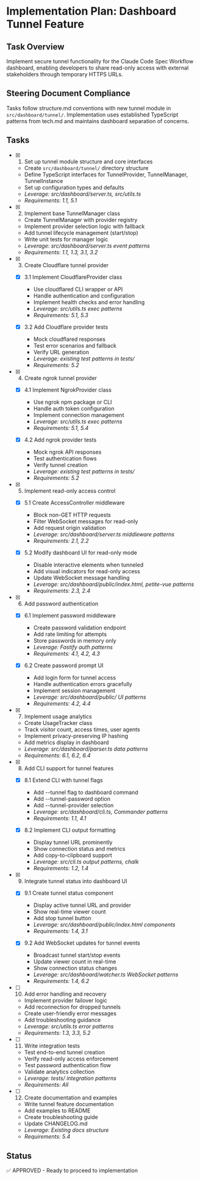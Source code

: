 # Implementation Plan: Dashboard Tunnel Feature

## Task Overview
Implement secure tunnel functionality for the Claude Code Spec Workflow dashboard, enabling developers to share read-only access with external stakeholders through temporary HTTPS URLs.

## Steering Document Compliance
Tasks follow structure.md conventions with new tunnel module in `src/dashboard/tunnel/`. Implementation uses established TypeScript patterns from tech.md and maintains dashboard separation of concerns.

## Tasks

- [x] 1. Set up tunnel module structure and core interfaces
  - Create `src/dashboard/tunnel/` directory structure
  - Define TypeScript interfaces for TunnelProvider, TunnelManager, TunnelInstance
  - Set up configuration types and defaults
  - _Leverage: src/dashboard/server.ts, src/utils.ts_
  - _Requirements: 1.1, 5.1_

- [x] 2. Implement base TunnelManager class
  - Create TunnelManager with provider registry
  - Implement provider selection logic with fallback
  - Add tunnel lifecycle management (start/stop)
  - Write unit tests for manager logic
  - _Leverage: src/dashboard/server.ts event patterns_
  - _Requirements: 1.1, 1.3, 3.1, 3.2_

- [x] 3. Create Cloudflare tunnel provider
  - [x] 3.1 Implement CloudflareProvider class
    - Use cloudflared CLI wrapper or API
    - Handle authentication and configuration
    - Implement health checks and error handling
    - _Leverage: src/utils.ts exec patterns_
    - _Requirements: 5.1, 5.3_
  
  - [x] 3.2 Add Cloudflare provider tests
    - Mock cloudflared responses
    - Test error scenarios and fallback
    - Verify URL generation
    - _Leverage: existing test patterns in tests/_
    - _Requirements: 5.2_

- [x] 4. Create ngrok tunnel provider
  - [x] 4.1 Implement NgrokProvider class
    - Use ngrok npm package or CLI
    - Handle auth token configuration
    - Implement connection management
    - _Leverage: src/utils.ts exec patterns_
    - _Requirements: 5.1, 5.4_
  
  - [x] 4.2 Add ngrok provider tests
    - Mock ngrok API responses
    - Test authentication flows
    - Verify tunnel creation
    - _Leverage: existing test patterns in tests/_
    - _Requirements: 5.2_

- [x] 5. Implement read-only access control
  - [x] 5.1 Create AccessController middleware
    - Block non-GET HTTP requests
    - Filter WebSocket messages for read-only
    - Add request origin validation
    - _Leverage: src/dashboard/server.ts middleware patterns_
    - _Requirements: 2.1, 2.2_
  
  - [x] 5.2 Modify dashboard UI for read-only mode
    - Disable interactive elements when tunneled
    - Add visual indicators for read-only access
    - Update WebSocket message handling
    - _Leverage: src/dashboard/public/index.html, petite-vue patterns_
    - _Requirements: 2.3, 2.4_

- [x] 6. Add password authentication
  - [x] 6.1 Implement password middleware
    - Create password validation endpoint
    - Add rate limiting for attempts
    - Store passwords in memory only
    - _Leverage: Fastify auth patterns_
    - _Requirements: 4.1, 4.2, 4.3_
  
  - [x] 6.2 Create password prompt UI
    - Add login form for tunnel access
    - Handle authentication errors gracefully
    - Implement session management
    - _Leverage: src/dashboard/public/ UI patterns_
    - _Requirements: 4.2, 4.4_

- [x] 7. Implement usage analytics
  - Create UsageTracker class
  - Track visitor count, access times, user agents
  - Implement privacy-preserving IP hashing
  - Add metrics display in dashboard
  - _Leverage: src/dashboard/parser.ts data patterns_
  - _Requirements: 6.1, 6.2, 6.4_

- [x] 8. Add CLI support for tunnel features
  - [x] 8.1 Extend CLI with tunnel flags
    - Add --tunnel flag to dashboard command
    - Add --tunnel-password option
    - Add --tunnel-provider selection
    - _Leverage: src/dashboard/cli.ts, Commander patterns_
    - _Requirements: 1.1, 4.1_
  
  - [x] 8.2 Implement CLI output formatting
    - Display tunnel URL prominently
    - Show connection status and metrics
    - Add copy-to-clipboard support
    - _Leverage: src/cli.ts output patterns, chalk_
    - _Requirements: 1.2, 1.4_

- [x] 9. Integrate tunnel status into dashboard UI
  - [x] 9.1 Create tunnel status component
    - Display active tunnel URL and provider
    - Show real-time viewer count
    - Add stop tunnel button
    - _Leverage: src/dashboard/public/index.html components_
    - _Requirements: 1.4, 3.1_
  
  - [x] 9.2 Add WebSocket updates for tunnel events
    - Broadcast tunnel start/stop events
    - Update viewer count in real-time
    - Show connection status changes
    - _Leverage: src/dashboard/watcher.ts WebSocket patterns_
    - _Requirements: 1.4, 6.2_

- [ ] 10. Add error handling and recovery
  - Implement provider failover logic
  - Add reconnection for dropped tunnels
  - Create user-friendly error messages
  - Add troubleshooting guidance
  - _Leverage: src/utils.ts error patterns_
  - _Requirements: 1.3, 3.3, 5.2_

- [ ] 11. Write integration tests
  - Test end-to-end tunnel creation
  - Verify read-only access enforcement
  - Test password authentication flow
  - Validate analytics collection
  - _Leverage: tests/ integration patterns_
  - _Requirements: All_

- [ ] 12. Create documentation and examples
  - Write tunnel feature documentation
  - Add examples to README
  - Create troubleshooting guide
  - Update CHANGELOG.md
  - _Leverage: Existing docs structure_
  - _Requirements: 5.4_

## Status

✅ APPROVED - Ready to proceed to implementation